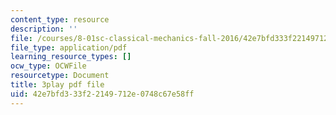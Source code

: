 ```yaml
---
content_type: resource
description: ''
file: /courses/8-01sc-classical-mechanics-fall-2016/42e7bfd333f22149712e0748c67e58ff_3V5y9uq5au0.pdf
file_type: application/pdf
learning_resource_types: []
ocw_type: OCWFile
resourcetype: Document
title: 3play pdf file
uid: 42e7bfd3-33f2-2149-712e-0748c67e58ff
---
```

